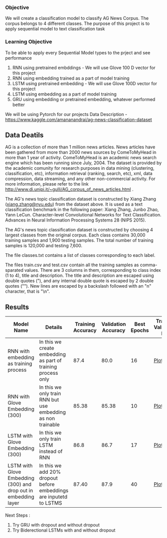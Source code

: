 ### Objective
We will create a classification model to classify AG News Corpus. The corpus belongs to 4 different classes. The purpose of this project is to apply sequential model to text classification task


### Learning Objective 
To be able to apply every Sequential Model types to the prject and see performance

1. RNN using pretrained embddings - We will use Glove 100 D vector for this project
2. RNN using embedding trained as a part of model training
3. LSTM using pretrained embedding - We will use Glove 100D vector for this project
4. LSTM using embedding as a part of model training
5. GRU using embedding or pretrained embedding, whatever performed better

We will be using Pytorch for our projects
Data Description - https://www.kaggle.com/amananandrai/ag-news-classification-dataset

## Data Deatils
AG is a collection of more than 1 million news articles. News articles have been gathered from more than 2000 news sources by ComeToMyHead in more than 1 year of activity. ComeToMyHead is an academic news search engine which has been running since July, 2004. The dataset is provided by the academic comunity for research purposes in data mining (clustering, classification, etc), information retrieval (ranking, search, etc), xml, data compression, data streaming, and any other non-commercial activity. For more information, please refer to the link http://www.di.unipi.it/~gulli/AG_corpus_of_news_articles.html .

The AG's news topic classification dataset is constructed by Xiang Zhang (xiang.zhang@nyu.edu) from the dataset above. It is used as a text classification benchmark in the following paper: Xiang Zhang, Junbo Zhao, Yann LeCun. Character-level Convolutional Networks for Text Classification. Advances in Neural Information Processing Systems 28 (NIPS 2015).

The AG's news topic classification dataset is constructed by choosing 4 largest classes from the original corpus. Each class contains 30,000 training samples and 1,900 testing samples. The total number of training samples is 120,000 and testing 7,600.

The file classes.txt contains a list of classes corresponding to each label.

The files train.csv and test.csv contain all the training samples as comma-sparated values. There are 3 columns in them, corresponding to class index (1 to 4), title and description. The title and description are escaped using double quotes ("), and any internal double quote is escaped by 2 double quotes (""). New lines are escaped by a backslash followed with an "n" character, that is "\n".

## Results

| Model Name    | Details       | Training Accuracy | Validation Accuracy | Best Epochs | Training Validation Plot |
| ------------- | ------------- | ------------- | ------------- | ------------- | ------------- |
| RNN with embedding as training process  | In this we create embedding as part of training process only  | 87.4 | 80.0 | 16 | [Plot1](https://github.com/Ashwinikumar1/NLP-DL/blob/master/Survey%20of%20Sequential%20Models%20on%20Text%20Classification/train_test_accuracy_plot/RNN_embedding_trained_in_model.png)|
| RNN with Glove Embedding (300)  | In this we only train RNN but use embedding as non trainable | 85.38 | 85.38 | 10 | [Plot2](https://github.com/Ashwinikumar1/NLP-DL/blob/master/Survey%20of%20Sequential%20Models%20on%20Text%20Classification/train_test_accuracy_plot/RNN_glove_embedding.png)|
| LSTM with Glove Embedding (300)  | In this we only train LSTM instead of RNN| 86.8 | 86.7 | 17 | [Plot3](https://github.com/Ashwinikumar1/NLP-DL/blob/master/Survey%20of%20Sequential%20Models%20on%20Text%20Classification/train_test_accuracy_plot/LSTM_glove_Embedding.png)|
| LSTM with Glove Embedding (300) and drop out in embedding layer  | In this we add 20% dropout before embeddings are inputetd to LSTMS| 87.40 | 87.9 | 40 | [Plot4](https://github.com/Ashwinikumar1/NLP-DL/blob/master/Survey%20of%20Sequential%20Models%20on%20Text%20Classification/train_test_accuracy_plot/LSTM_glove_embedding_dropouts.png)|


Next Steps :

1. Try GRU with dropout and without dropout
2. Try Biderectional LSTMs with and without dropout

